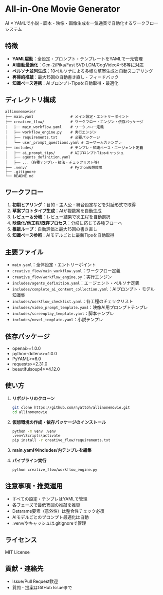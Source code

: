 # All-in-One Movie Generator

AI × YAMLで小説・脚本・映像・画像生成を一気通貫で自動化するワークフローシステム

## 特徴

- **YAML駆動**：全設定・プロンプト・テンプレートをYAMLで一元管理
- **AI自動最適化**：Gen-2/Pika/Fast SVD LCM/CogVideoX-5B等に対応
- **ペルソナ並列生成**：10ペルソナによる多様な草案生成と自動スコアリング
- **再帰的推敲**：最大15回の自動書き直し・フィードバック
- **知識ベース連携**：AIプロンプトTipsを自動取得・最適化

## ディレクトリ構成

```
allinonemovie/
├── main.yaml                 # メイン設定・エントリーポイント
├── creative_flow/            # ワークフロー・エンジン・依存パッケージ
│   ├── main_workflow.yaml    # ワークフロー定義
│   ├── workflow_engine.py    # 実行エンジン
│   ├── requirements.txt      # 必要パッケージ
│   └── user_prompt_questions.yaml # ユーザー入力テンプレ
├── includes/                 # テンプレ・知識ベース・エージェント定義
│   ├── ai_prompt_tips/       # AIプロンプトTipsキャッシュ
│   ├── agents_definition.yaml
│   ├── ...（各種テンプレ・技法・チェックリスト等）
├── .venv/                    # Python仮想環境
├── .gitignore
└── README.md
```

## ワークフロー

1. **初期ヒアリング**：目的・主人公・舞台設定などを対話形式で取得
2. **草案プロトタイプ生成**：AIが複数案を自動生成
3. **レビュー＆分岐**：レビュー結果で次工程を自動選択
4. **映像化/他工程/既存プロセス**：分岐に応じて各種フローへ
5. **推敲ループ**：自動評価と最大15回の書き直し
6. **知識ベース参照**：AIモデルごとに最新Tipsを自動取得

## 主要ファイル

- `main.yaml`：全体設定・エントリーポイント
- `creative_flow/main_workflow.yaml`：ワークフロー定義
- `creative_flow/workflow_engine.py`：実行エンジン
- `includes/agents_definition.yaml`：エージェント・ペルソナ定義
- `includes/complete_ai_content_collection.yaml`：AIプロンプト・モデル知識集
- `includes/workflow_checklist.yaml`：各工程のチェックリスト
- `includes/video_prompt_template.yaml`：映像AI用プロンプトテンプレ
- `includes/screenplay_template.yaml`：脚本テンプレ
- `includes/novel_template.yaml`：小説テンプレ

## 依存パッケージ

- openai>=1.0.0
- python-dotenv>=1.0.0
- PyYAML>=6.0
- requests>=2.31.0
- beautifulsoup4>=4.12.0

## 使い方

1. **リポジトリのクローン**
   ```bash
   git clone https://github.com/nyattoh/allinonemovie.git
   cd allinonemovie
   ```

2. **仮想環境の作成・依存パッケージのインストール**
   ```bash
   python -m venv .venv
   .venv\Scripts\activate
   pip install -r creative_flow/requirements.txt
   ```

3. **main.yamlやincludes/内テンプレを編集**

4. **パイプライン実行**
   ```bash
   python creative_flow/workflow_engine.py
   ```

## 注意事項・推奨運用

- すべての設定・テンプレはYAMLで管理
- 各フェーズで最低15回の推敲を推奨
- Detarame要素（意外性）は整合性チェック必須
- AIモデルごとのプロンプト最適化は自動
- .venv/やキャッシュは.gitignoreで管理

## ライセンス

MIT License

## 貢献・連絡先

- Issue/Pull Request歓迎
- 質問・提案はGitHub Issueまで 